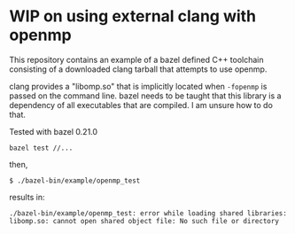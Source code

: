 # WIP on using external clang with openmp #

This repository contains an example of a bazel defined C++ toolchain
consisting of a downloaded clang tarball that attempts to use openmp.

clang provides a "libomp.so" that is implicitly located when
`-fopenmp` is passed on the command line.  bazel needs to be taught
that this library is a dependency of all executables that are
compiled.  I am unsure how to do that.

Tested with bazel 0.21.0

```
bazel test //...
```

then,

```
$ ./bazel-bin/example/openmp_test
```

results in:

```
./bazel-bin/example/openmp_test: error while loading shared libraries: libomp.so: cannot open shared object file: No such file or directory
```

